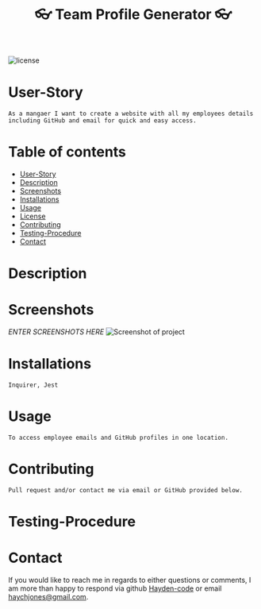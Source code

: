 
  <header align="center"> 
  <h1> 👓 Team Profile Generator 👓 </h1> 
  </header>

  ![license](https://img.shields.io/badge/License-MIT%202.0-blue.svg)
    

  # User-Story
    As a mangaer I want to create a website with all my employees details including GitHub and email for quick and easy access.

  # Table of contents
  * [User-Story](#user-Story)
  * [Description](#Description)
  * [Screenshots](#Screenshots)
  * [Installations](#installations)
  * [Usage](#usage)
  * [License](#license)
  * [Contributing](#Contributing)
  * [Testing-Procedure](#Testing-Procedure)
  * [Contact](#contact)
    

  # Description
    

  # Screenshots
  *ENTER SCREENSHOTS HERE*
  ![Screenshot of project](./Media/Screenshot.jpeg)

  # Installations
    Inquirer, Jest

  # Usage
    To access employee emails and GitHub profiles in one location.

  # Contributing
    Pull request and/or contact me via email or GitHub provided below.

  # Testing-Procedure
    

  # Contact
  If you would like to reach me in regards to either questions or comments, I am more than 
  happy to respond via github [Hayden-code](https://github.com/Hayden-code) or email [haychjones@gmail.com](haychjones@gmail.com).
    